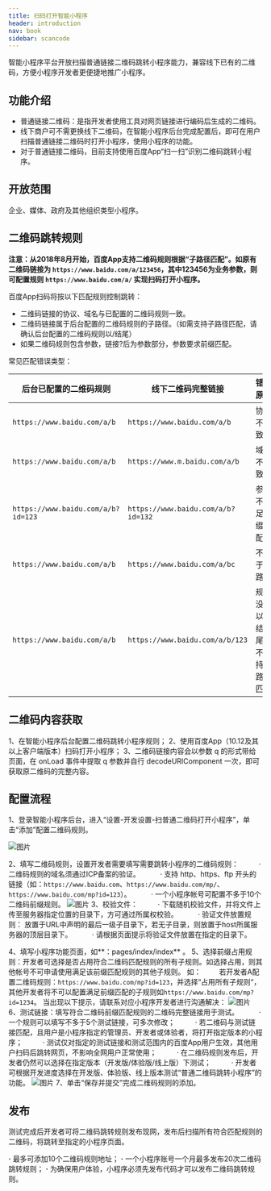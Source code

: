 ```yaml
---
title: 扫码打开智能小程序
header: introduction
nav: book
sidebar: scancode
---
```

智能小程序平台开放扫描普通链接二维码跳转小程序能力，兼容线下已有的二维码，方便小程序开发者更便捷地推广小程序。

功能介绍
---

* 普通链接二维码：是指开发者使用工具对网页链接进行编码后生成的二维码。
* 线下商户可不需更换线下二维码，在智能小程序后台完成配置后，即可在用户扫描普通链接二维码时打开小程序，使用小程序的功能。
* 对于普通链接二维码，目前支持使用百度App“扫一扫”识别二维码跳转小程序。

开放范围
---
企业、媒体、政府及其他组织类型小程序。

二维码跳转规则
---
**注意：从2018年8月开始，百度App支持二维码规则根据“子路径匹配”。如原有二维码链接为 `https://www.baidu.com/a/123456`，其中123456为业务参数，则可配置规则 `https://www.baidu.com/a/` 实现扫码打开小程序。**

百度App扫码将按以下匹配规则控制跳转：
* 二维码链接的协议、域名与已配置的二维码规则一致。
* 二维码链接属于后台配置的二维码规则的子路径。（如需支持子路径匹配，请确认后台配置的二维码规则以/结尾）
* 如果二维码规则包含参数，链接?后为参数部分，参数要求前缀匹配。

常见匹配错误类型：

|后台已配置的二维码规则|线下二维码完整链接|错误原因|
|----|----|----|
|`https://www.baidu.com/a/b`	|`https://www.baidu.com/a/b ` |协议不一致|
|`https://www.baidu.com/a/b	`|`https://www.m.baidu.com/a/b`	|域名不一致|
|`https://www.baidu.com/a/b?id=123`	|`https://www.baidu.com/a/b?id=132`	|参数不满足前缀匹配|
|`https://www.baidu.com/a/b`	|`https://www.baidu.com/a/bc`	|不属于子路径|
|`https://www.baidu.com/a/b`	|`https://www.baidu.com/a/b/123`	|规则没有以/结尾，不支持子路径匹配|


二维码内容获取
---
1、在智能小程序后台配置二维码跳转小程序规则；
2、使用百度App（10.12及其以上客户端版本）扫码打开小程序；
3、二维码链接内容会以参数 q 的形式带给页面，在 onLoad 事件中提取 q 参数并自行 decodeURIComponent 一次，即可获取原二维码的完整内容。

配置流程
---
1、登录智能小程序后台，进入“设置-开发设置-扫普通二维码打开小程序”，单击“添加”配置二维码规则。

![图片](../../img/introduction/scancode/scancode-01.png)

2、填写二维码规则，设置开发者需要填写需要跳转小程序的二维码规则：
  &ensp; &ensp;&ensp;&ensp; · 二维码规则的域名须通过ICP备案的验证。
  &ensp; &ensp;&ensp;&ensp; · 支持 http、https、ftp 开头的链接（如：`https://www.baidu.com`、`https://www.baidu.com/mp/`、`https://www.baidu.com/mp?id=123`）。
  &ensp; &ensp;&ensp;&ensp; · 一个小程序帐号可配置不多于10个二维码前缀规则。
  ![图片](../../img/introduction/scancode/scancode-03.png)
3、校验文件：
  &ensp; &ensp;&ensp;&ensp; · 下载随机校验文件，并将文件上传至服务器指定位置的目录下，方可通过所属权校验。
  &ensp; &ensp;&ensp;&ensp; · 验证文件放置规则： 放置于URL中声明的最后一级子目录下，若无子目录，则放置于host所属服务器的顶层目录下。
  &ensp; &ensp;&ensp;&ensp; ·  请根据页面提示将验证文件放置在指定的目录下。

4、填写小程序功能页面，如**：pages/index/index** 。
5、选择前缀占用规则：开发者可选择是否占用符合二维码匹配规则的所有子规则。如选择占用，则其他帐号不可申请使用满足该前缀匹配规则的其他子规则。
如：
&ensp; &ensp;&ensp;&ensp;若开发者A配置二维码规则：`https://www.baidu.com/mp?id=123`，并选择“占用所有子规则“，其他开发者将不可以配置满足前缀匹配的子规则如`https://www.baidu.com/mp?id=1234`。
当出现以下提示，请联系对应小程序开发者进行沟通解决：
![图片](../../img/introduction/scancode/scancode-02.png)
6、测试链接：填写符合二维码前缀匹配规则的二维码完整链接用于测试。
&ensp; &ensp;&ensp;&ensp; · 一个规则可以填写不多于5个测试链接，可多次修改；
&ensp; &ensp;&ensp;&ensp; · 若二维码与测试链接匹配，且用户是小程序指定的管理员、开发者或体验者，将打开指定版本的小程序；
&ensp; &ensp;&ensp;&ensp; · 测试仅对指定的测试链接和测试范围内的百度App用户生效，其他用户扫码后跳转网页，不影响全网用户正常使用；
&ensp; &ensp;&ensp;&ensp; · 在二维码规则发布后，开发者仍然可以选择在指定版本（开发版/体验版/线上版）下测试；
&ensp; &ensp;&ensp;&ensp; · 开发者可根据开发进度选择在开发版、体验版、线上版本测试“普通二维码跳转小程序”的功能。
![图片](../../img/introduction/scancode/scancode-04.png)
7、单击“保存并提交”完成二维码规则的添加。

发布
---
测试完成后开发者可将二维码跳转规则发布现网，发布后扫描所有符合匹配规则的二维码，将跳转至指定的小程序页面。

**·** 最多可添加10个二维码规则地址；
**·** 一个小程序账号一个月最多发布20次二维码跳转规则；
**·** 为确保用户体验，小程序必须先发布代码才可以发布二维码跳转规则。
